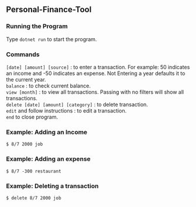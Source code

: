 ## Personal-Finance-Tool

### Running the Program
Type `dotnet run` to start the program.

### Commands
`[date] [amount] [source]` : to enter a transaction. For example: 50 indicates an income and -50 indicates an expense. Not Entering a year defaults it to the current year.<br />
`balance` : to check current balance.<br />
`view [month]` : to view all transactions. Passing with no filters will show all transactions.<br />
`delete [date] [amount] [category]` : to delete transaction.<br />
`edit` and follow instructions : to edit a transaction.<br />
`end` to close program.

### Example: Adding an Income
`$ 8/7 2000 job`

### Example: Adding an expense
`$ 8/7 -300 restaurant`

### Example: Deleting a transaction
`$ delete 8/7 2000 job`

